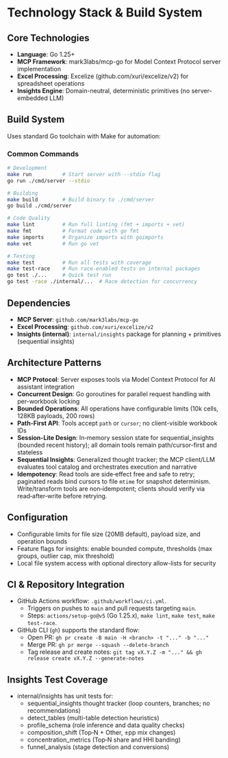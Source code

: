 # Technology Stack & Build System

## Core Technologies

- **Language**: Go 1.25+
- **MCP Framework**: mark3labs/mcp-go for Model Context Protocol server implementation
- **Excel Processing**: Excelize (github.com/xuri/excelize/v2) for spreadsheet operations
- **Insights Engine**: Domain-neutral, deterministic primitives (no server-embedded LLM)

## Build System

Uses standard Go toolchain with Make for automation:

### Common Commands

```bash
# Development
make run          # Start server with --stdio flag
go run ./cmd/server --stdio

# Building
make build        # Build binary to ./cmd/server
go build ./cmd/server

# Code Quality
make lint         # Run full linting (fmt + imports + vet)
make fmt          # Format code with go fmt
make imports      # Organize imports with goimports
make vet          # Run go vet

# Testing
make test         # Run all tests with coverage
make test-race    # Run race-enabled tests on internal packages
go test ./...     # Quick test run
go test -race ./internal/...  # Race detection for concurrency
```

## Dependencies

- **MCP Server**: `github.com/mark3labs/mcp-go`
- **Excel Processing**: `github.com/xuri/excelize/v2`
- **Insights (internal)**: `internal/insights` package for planning + primitives (sequential insights)

## Architecture Patterns

- **MCP Protocol**: Server exposes tools via Model Context Protocol for AI assistant integration
- **Concurrent Design**: Go goroutines for parallel request handling with per-workbook locking
- **Bounded Operations**: All operations have configurable limits (10k cells, 128KB payloads, 200 rows)
- **Path-First API**: Tools accept `path` or `cursor`; no client-visible workbook IDs
- **Session-Lite Design**: In‑memory session state for sequential_insights (bounded recent history); all domain tools remain path/cursor-first and stateless
- **Sequential Insights**: Generalized thought tracker; the MCP client/LLM evaluates tool catalog and orchestrates execution and narrative
 - **Idempotency**: Read tools are side‑effect free and safe to retry; paginated reads bind cursors to file `mtime` for snapshot determinism. Write/transform tools are non‑idempotent; clients should verify via read‑after‑write before retrying.

## Configuration

- Configurable limits for file size (20MB default), payload size, and operation bounds
- Feature flags for insights: enable bounded compute, thresholds (max groups, outlier cap, mix threshold)
- Local file system access with optional directory allow-lists for security

## CI & Repository Integration

- GitHub Actions workflow: `.github/workflows/ci.yml`.
  - Triggers on pushes to `main` and pull requests targeting `main`.
  - Steps: `actions/setup-go@v5` (Go 1.25.x), `make lint`, `make test`, `make test-race`.
- GitHub CLI (`gh`) supports the standard flow:
  - Open PR: `gh pr create -B main -H <branch> -t "..." -b "..."`
  - Merge PR: `gh pr merge --squash --delete-branch`
  - Tag release and create notes: `git tag vX.Y.Z -m "..." && gh release create vX.Y.Z --generate-notes`

## Insights Test Coverage

- internal/insights has unit tests for:
  - sequential_insights thought tracker (loop counters, branches; no recommendations)
  - detect_tables (multi-table detection heuristics)
  - profile_schema (role inference and data quality checks)
  - composition_shift (Top‑N + Other, ±pp mix changes)
  - concentration_metrics (Top‑N share and HHI banding)
  - funnel_analysis (stage detection and conversions)
